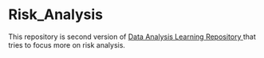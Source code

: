 # Risk_Analysis

This repository is second version of <a href="https://github.com/whehdwns/Data_Analysis_Learning"> Data Analysis Learning Repository </a> that tries to focus more on risk analysis.
